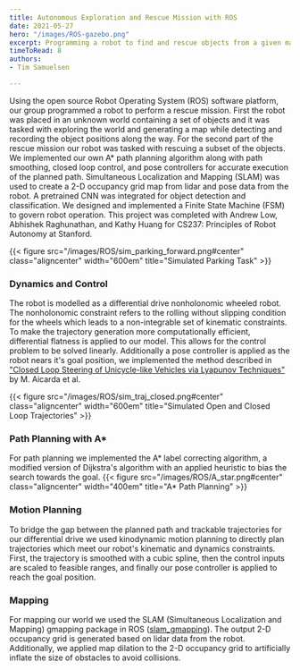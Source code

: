 ```yaml
---
title: Autonomous Exploration and Rescue Mission with ROS
date: 2021-05-27
hero: "/images/ROS-gazebo.png"
excerpt: Programming a robot to find and rescue objects from a given map. Implemented in linux based Robot Operating System (ROS)
timeToRead: 8
authors:
- Tim Samuelsen

---
```

Using the open source Robot Operating System (ROS) software platform, our group programmed a robot to perform a rescue mission. First the robot was placed in an unknown world containing a set of objects and it was tasked with exploring the world and generating a map while detecting and recording the object positions along the way. For the second part of the rescue mission our robot was tasked with rescuing a subset of the objects. We implemented our own A\* path planning algorithm along with path smoothing, closed loop control, 
and pose controllers for accurate execution of the planned path. Simultaneous Localization and Mapping (SLAM) was used to create a 2-D occupancy grid map from lidar and pose data from the robot. A pretrained CNN was integrated for object detection and classification. 
We designed and implemented a Finite State Machine (FSM) to govern robot operation. This project was completed with Andrew Low, Abhishek Raghunathan, and Kathy Huang 
for CS237: Principles of Robot Autonomy at Stanford.

{{< figure src="/images/ROS/sim_parking_forward.png#center" class="aligncenter" width="600em" title="Simulated Parking Task" >}}

### Dynamics and Control
The robot is modelled as a differential drive nonholonomic wheeled robot. The nonholonomic constraint refers to the rolling without slipping condition for the wheels which leads to a non-integrable set of kinematic constraints. To make the trajectory generation more computationally efficient, differential flatness is applied to our model. This allows for the control problem to be solved linearly. Additionally a pose controller is applied as the robot nears it's goal position, we implemented the method described in ["Closed Loop Steering of Unicycle-like Vehicles via Lyapunov Techniques"](https://ieeexplore.ieee.org/stamp/stamp.jsp?arnumber=388294&tag=1) by M. Aicarda et al.

{{< figure src="/images/ROS/sim_traj_closed.png#center" class="aligncenter" width="600em" title="Simulated Open and Closed Loop Trajectories" >}}

### Path Planning with A*
For path planning we implemented the A* label correcting algorithm, a modified version of Dijkstra's algorithm with an applied heuristic to bias the search towards the goal. 
{{< figure src="/images/ROS/A_star.png#center" class="aligncenter" width="400em" title="A* Path Planning" >}}

### Motion Planning
To bridge the gap between the planned path and trackable trajectories for our differential drive we used kinodynamic motion planning to directly plan trajectories which meet our robot's kinematic and dynamics constraints. First, the trajectory is smoothed with a cubic spline, then the control inputs are scaled to feasible ranges, and finally our pose controller is applied to reach the goal position. 

### Mapping
For mapping our world we used the SLAM (Simultaneous Localization and Mapping) gmapping package in ROS ([slam_gmapping](https://wiki.ros.org/slam_gmapping)). The output 2-D occupancy grid is generated based on lidar data from the robot. Additionally, we applied map dilation to the 2-D occupancy grid to artificially inflate the size of obstacles to avoid collisions.




